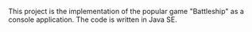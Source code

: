 This project is the implementation of the popular game "Battleship" as a console application. The code is written in Java SE.
 

